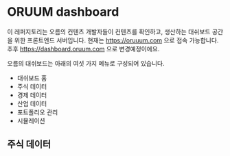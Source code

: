 # ORUUM dashboard
이 레퍼지토리는 오름의 컨텐츠 개발자들이 컨텐츠를 확인하고, 생산하는 대쉬보드 공간을 위한 프론트엔드 서버입니다.
현재는 https://oruuum.com 으로 접속 가능합니다. 추후 https://dashboard.oruum.com 으로 변경예정이에요.

오름의 대쉬보드는 아래의 여섯 가지 메뉴로 구성되어 있습니다.
- 대쉬보드 홈
- 주식 데이터
- 경제 데이터
- 산업 데이터
- 포트폴리오 관리
- 시뮬레이션

## 주식 데이터
